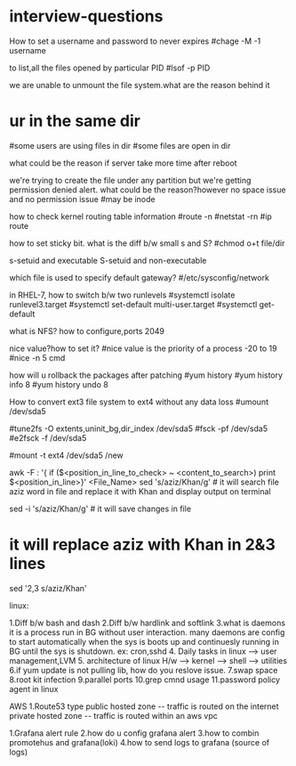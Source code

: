 # interview-questions

How to set a username and password to never expires
#chage -M -1 username

to list,all the files opened by particular PID
#lsof -p PID

we are unable to unmount the file system.what are the reason behind it
# ur in the same dir
#some users are using files in dir
#some files are open in dir

what could be the reason if server take more time after reboot

we're trying to create the file under any partition but we're getting permission denied alert.
what could be the reason?however no space issue and no permission issue
#may be inode

how to check kernel routing table information
#route -n
#netstat -rn
#ip route

how to set sticky bit.
what is the diff b/w small s and S?
#chmod o+t file/dir

s-setuid and executable
S-setuid and non-executable

which file is used to specify default gateway?
#/etc/sysconfig/network

in RHEL-7, how to switch b/w two runlevels
#systemctl isolate runlevel3.target
#systemctl set-default multi-user.target
#systemctl get-default

what is NFS? how to configure,ports
2049

nice value?how to set it?
#nice value is the priority of a process -20 to 19
#nice -n 5 cmd

how will u rollback the packages after patching
#yum history
#yum history info 8
#yum history undo 8


How to convert ext3 file system to ext4 without any data loss
#umount /dev/sda5

#tune2fs -O extents,uninit_bg,dir_index /dev/sda5
#fsck -pf /dev/sda5
#e2fsck -f /dev/sda5

#mount -t ext4 /dev/sda5 /new


awk -F : '{ if ($<position_in_line_to_check> ~ <content_to_search>) print $<position_in_line>}' <File_Name>
sed 's/aziz/Khan/g' <filename>    # it will search file aziz word in file and replace it with Khan and display output on terminal

sed -i 's/aziz/Khan/g' <filename> # it will save changes in file

# it will replace aziz with Khan in 2&3 lines
sed '2,3 s/aziz/Khan' <filename>

linux:

1.Diff b/w bash and dash
2.Diff b/w hardlink and softlink
3.what is daemons
it is a process run in BG without user interaction.
many daemons are config to start automatically when the sys is boots up and continuesly running in BG until the sys is shutdown.
ex: cron,sshd
4. Daily tasks in linux
--> user management,LVM
5. architecture of linux
H/w --> kernel --> shell --> utilities
6.if yum update is not pulling lib, how do you reslove issue.
7.swap space
8.root kit infection
9.parallel ports
10.grep cmnd usage
11.password policy agent in linux

AWS
1.Route53 type
public hosted zone -- traffic is routed on the internet
private hosted zone -- traffic is routed within an aws vpc


1.Grafana alert rule
2.how do u config grafana alert
3.how to combin promotehus and grafana(loki)
4.how to send logs to grafana (source of logs)





